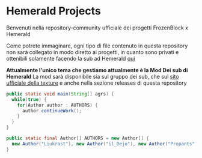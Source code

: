 Hemerald Projects
===========================
Benvenuti nella repository-community ufficiale dei progetti FrozenBlock x Hemerald

Come potrete immaginare, ogni tipo di file contenuto in questa repository non sarà collegato in modo diretto ai progetti, in quanto sono privati e ottenibili solamente 
facendo la sub ad Hemerald [qui](https://subs.hemerald.net "Clicca per aprire il sito sub")

**Attualmente l'unico tema che gestiamo attualmente è la Mod Dei sub di Hemerald**
La mod sarà disponibile sia sul gruppo dei sub, che sul [sito ufficiale della texture](https://www.google.com/search?q=Cosa+fare+mentre+aspetto+che+esce+la+mod+dei+sub+di+hemerald&client=opera-gx&hs=dSn&sxsrf=AJOqlzXTYgM6OlenkIVMHj1HnMCogE6sDA%3A1678956579566&ei=I9gSZJSPIv2Sxc8PjaaPoA0&ved=0ahUKEwjUrJLUiOD9AhV9SfEDHQ3TA9QQ4dUDCA4&uact=5&oq=Cosa+fare+mentre+aspetto+che+esce+la+mod+dei+sub+di+hemerald&gs_lcp=Cgxnd3Mtd2l6LXNlcnAQAzoECCMQJzoOCC4QgwEQ1AIQsQMQgAQ6DgguELEDEIMBEMcBENEDOgUIABCABDoICAAQgAQQsQM6CAgAELEDEIMBOggILhCxAxCDAToFCC4QgAQ6BAgAEEM6CwgAEIAEELEDEIMBOgoILhDHARCvARBDOgoILhDHARDRAxBDOgQILhBDOhEILhCABBCxAxCDARDHARDRAzoHCAAQgAQQCjoKCAAQgAQQsQMQCjoGCAAQFhAeOggIIRAWEB4QHToFCCEQoAE6BAghEBVKBAhBGABQAFiUPWCYPmgAcAF4AIABjQGIAfopkgEFMzkuMjGYAQCgAQHAAQE&sclient=gws-wiz-serp "Sito ufficiale!") e anche nella sezione releases di questa repository

```java
public static void main(String[] agrs) {
  while(true) {
    for(Author author : AUTHORS) {
      author.continueWork();
    }
  }
}

public static final Author[] AUTHORS = new Author[] {
  new Author("Liukrast"), new Author("il_Dejo"), new Author("Propants"), new Author("JustAMelly")
}
```
